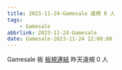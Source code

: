 ```yaml
---
title: 2023-11-24-Gamesale 違規 0 人
tags:
    - Gamesale
abbrlink: 2023-11-24-Gamesale
date: Gamesale-2023-11-24 12:00:00
---
```

Gamesale 板 [板規連結](https://www.ptt.cc/bbs/Gossiping/M.1637425085.A.07D.html)
昨天違規 0 人
